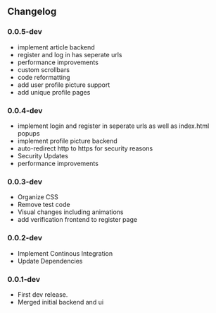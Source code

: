 ## Changelog

### 0.0.5-dev

- implement article backend
- register and log in has seperate urls
- performance improvements
- custom scrollbars
- code reformatting
- add user profile picture support
- add unique profile pages

### 0.0.4-dev

- implement login and register in seperate urls as well as index.html popups
- implement profile picture backend
- auto-redirect http to https for security reasons
- Security Updates
- performance improvements

### 0.0.3-dev

- Organize CSS
- Remove test code
- Visual changes including animations
- add verification frontend to register page

### 0.0.2-dev

- Implement Continous Integration
- Update Dependencies

### 0.0.1-dev

- First dev release.
- Merged initial backend and ui
